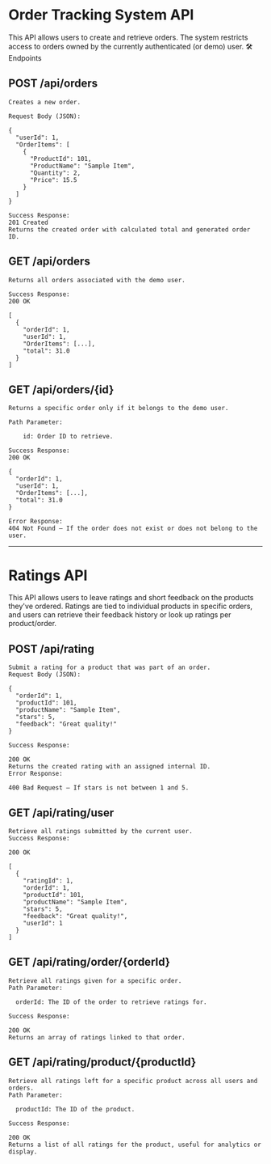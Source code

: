 # Order Tracking System API

This API allows users to create and retrieve orders. The system restricts access to orders owned by the currently authenticated (or demo) user.
🛠️ Endpoints
## POST /api/orders

    Creates a new order.

    Request Body (JSON):

    {
      "userId": 1,
      "OrderItems": [
        {
          "ProductId": 101,
          "ProductName": "Sample Item",
          "Quantity": 2,
          "Price": 15.5
        }
      ]
    }

    Success Response:
    201 Created
    Returns the created order with calculated total and generated order ID.

## GET /api/orders

    Returns all orders associated with the demo user.

    Success Response:
    200 OK

    [
      {
        "orderId": 1,
        "userId": 1,
        "OrderItems": [...],
        "total": 31.0
      }
    ]

## GET /api/orders/{id}

    Returns a specific order only if it belongs to the demo user.

    Path Parameter:

        id: Order ID to retrieve.

    Success Response:
    200 OK

    {
      "orderId": 1,
      "userId": 1,
      "OrderItems": [...],
      "total": 31.0
    }

    Error Response:
    404 Not Found – If the order does not exist or does not belong to the user.

-----------------------------------------------

# Ratings API

This API allows users to leave ratings and short feedback on the products they've ordered. Ratings are tied to individual products in specific orders, and users can retrieve their feedback history or look up ratings per product/order.

## POST /api/rating

    Submit a rating for a product that was part of an order.
    Request Body (JSON):

    {
      "orderId": 1,
      "productId": 101,
      "productName": "Sample Item",
      "stars": 5,
      "feedback": "Great quality!"
    }

    Success Response:

    200 OK
    Returns the created rating with an assigned internal ID.
    Error Response:

    400 Bad Request – If stars is not between 1 and 5.

## GET /api/rating/user

    Retrieve all ratings submitted by the current user.
    Success Response:

    200 OK

    [
      {
        "ratingId": 1,
        "orderId": 1,
        "productId": 101,
        "productName": "Sample Item",
        "stars": 5,
        "feedback": "Great quality!",
        "userId": 1
      }
    ]

## GET /api/rating/order/{orderId}

    Retrieve all ratings given for a specific order.
    Path Parameter:

      orderId: The ID of the order to retrieve ratings for.

    Success Response:

    200 OK
    Returns an array of ratings linked to that order.

## GET /api/rating/product/{productId}

    Retrieve all ratings left for a specific product across all users and orders.
    Path Parameter:

      productId: The ID of the product.

    Success Response:

    200 OK
    Returns a list of all ratings for the product, useful for analytics or display.
